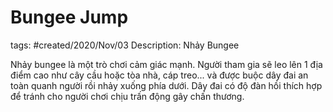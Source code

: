 # Bungee Jump

tags: #created/2020/Nov/03
Description: Nhảy Bungee

Nhảy bungee là một trò chơi cảm giác mạnh. Người tham gia sẽ leo lên 1 địa điểm cao như cây cầu hoặc tòa nhà, cáp treo... và được buộc dây đai an toàn quanh người rồi nhảy xuống phía dưới. Dây đai có độ đàn hồi thích hợp để tránh cho người chơi chịu trấn động gây chấn thương.